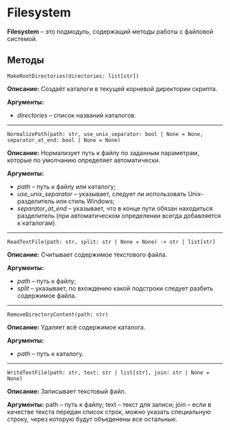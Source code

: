 # Filesystem
**Filesystem** – это подмодуль, содержащий методы работы с файловой системой.

## Методы
`MakeRootDirectories(directories: list[str])`

**Описание:** Создаёт каталоги в текущей корневой директории скрипта.

**Аргументы:**
* _directories_ – список названий каталогов.
___

`NormalizePath(path: str, use_unix_separator: bool | None = None, separator_at_end: bool | None = None)`

**Описание:** Нормализует путь к файлу по заданным параметрам, которые по умолчанию определяет автоматически.

**Аргументы:**
* _path_ – путь к файлу или каталогу;
* _use_unix_separator_ – указывает, следует ли использовать Unix-разделитель или стиль Windows;
* _separator_at_end_ – указывает, что в конце пути обязан находиться разделитель (при автоматическом определении всегда добавляется к каталогам).
___
`ReadTextFile(path: str, split: str | None = None) -> str | list[str]`

**Описание:** Считывает содержимое текстового файла.

**Аргументы:**
* _path_ – путь к файлу;
* _split_ – указывает, по вхождению какой подстроки следует разбить содержимое файла.
___
`RemoveDirectoryContent(path: str)`

**Описание:** Удаляет всё содержимое каталога.

**Аргументы:**
* _path_ – путь к каталогу.
___
`WriteTextFile(path: str, text: str | list[str], join: str | None = None)`

**Описание:** Записывает текстовый файл.

**Аргументы:**
path – путь к файлу;
text – текст для записи;
join – если в качестве текста передан список строк, можно указать специальную строку, через которую будут объеденены все остальные.